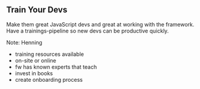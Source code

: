 ## Train Your Devs

Make them great JavaScript devs and great at working with the framework. <!-- .element: class="fragment" data-fragment-index="0" -->
Have a trainings-pipeline so new devs can be productive quickly. <!-- .element: class="fragment" data-fragment-index="0" -->

Note:
Henning

- training resources available
- on-site or online
- fw has known experts that teach
- invest in books
- create onboarding process
